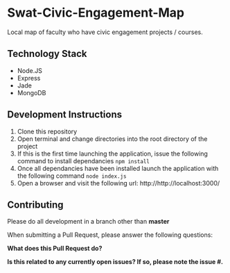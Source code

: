 # Swat-Civic-Engagement-Map
Local map of faculty who have civic engagement projects / courses.

## Technology Stack

- Node.JS
- Express
- Jade
- MongoDB

## Development Instructions

1. Clone this repository
2. Open terminal and change directories into the root directory of the project
3. If this is the first time launching the application, issue the following command to install dependancies ``` npm install ```
4. Once all dependancies have been installed launch the application with the following command ``` node index.js ```
5. Open a browser and visit the following url: http://http://localhost:3000/

## Contributing

Please do all development in a branch other than **master**

When submitting a Pull Request, please answer the following questions:

**What does this Pull Request do?**

**Is this related to any currently open issues? If so, please note the issue #.**
